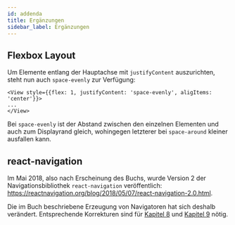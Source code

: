 ```yaml
---
id: addenda
title: Ergänzungen
sidebar_label: Ergänzungen
---
```


## Flexbox Layout

Um Elemente entlang der Hauptachse mit `justifyContent` auszurichten, steht nun auch `space-evenly` zur Verfügung:

```
<View style={{flex: 1, justifyContent: 'space-evenly', aligItems: 'center'}}>
...
</View>
```

Bei `space-evenly` ist der Abstand zwischen den einzelnen Elementen und auch zum Displayrand gleich, wohingegen letzterer bei `space-around` kleiner ausfallen kann.

## react-navigation

Im Mai 2018, also nach Erscheinung des Buchs, wurde Version 2 der Navigationsbibliothek `react-navigation` veröffentlich: <https://reactnavigation.org/blog/2018/05/07/react-navigation-2.0.html>. 

Die im Buch beschriebene Erzeugung von Navigatoren hat sich deshalb verändert. Entsprechende Korrekturen sind für [Kapitel 8](chapter8.md) und [Kapitel 9](chapter9.md) nötig. 

